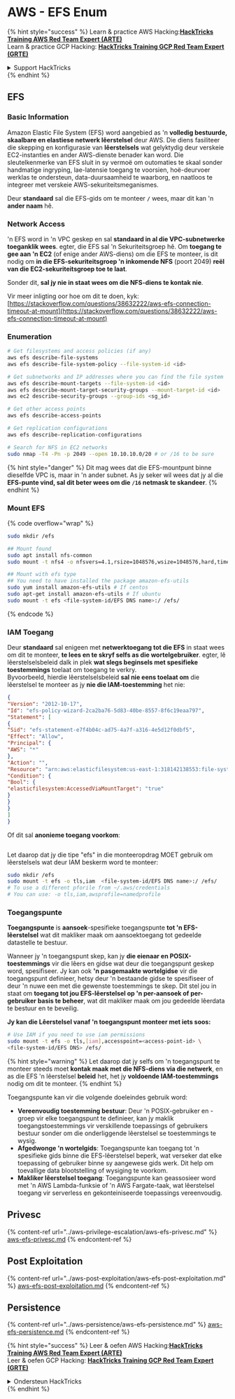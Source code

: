 # AWS - EFS Enum

{% hint style="success" %}
Learn & practice AWS Hacking:<img src="../../../.gitbook/assets/image (1).png" alt="" data-size="line">[**HackTricks Training AWS Red Team Expert (ARTE)**](https://training.hacktricks.xyz/courses/arte)<img src="../../../.gitbook/assets/image (1).png" alt="" data-size="line">\
Learn & practice GCP Hacking: <img src="../../../.gitbook/assets/image (2).png" alt="" data-size="line">[**HackTricks Training GCP Red Team Expert (GRTE)**<img src="../../../.gitbook/assets/image (2).png" alt="" data-size="line">](https://training.hacktricks.xyz/courses/grte)

<details>

<summary>Support HackTricks</summary>

* Check the [**subscription plans**](https://github.com/sponsors/carlospolop)!
* **Join the** 💬 [**Discord group**](https://discord.gg/hRep4RUj7f) or the [**telegram group**](https://t.me/peass) or **follow** us on **Twitter** 🐦 [**@hacktricks\_live**](https://twitter.com/hacktricks\_live)**.**
* **Share hacking tricks by submitting PRs to the** [**HackTricks**](https://github.com/carlospolop/hacktricks) and [**HackTricks Cloud**](https://github.com/carlospolop/hacktricks-cloud) github repos.

</details>
{% endhint %}

## EFS

### Basic Information

Amazon Elastic File System (EFS) word aangebied as 'n **volledig bestuurde, skaalbare en elastiese netwerk lêerstelsel** deur AWS. Die diens fasiliteer die skepping en konfigurasie van **lêerstelsels** wat gelyktydig deur verskeie EC2-instanties en ander AWS-dienste benader kan word. Die sleutelkenmerke van EFS sluit in sy vermoë om outomaties te skaal sonder handmatige ingryping, lae-latensie toegang te voorsien, hoë-deurvoer werklas te ondersteun, data-duursaamheid te waarborg, en naatloos te integreer met verskeie AWS-sekuriteitsmeganismes.

Deur **standaard** sal die EFS-gids om te monteer **`/`** wees, maar dit kan 'n **ander naam** hê.

### Network Access

'n EFS word in 'n VPC geskep en sal **standaard in al die VPC-subnetwerke toeganklik wees**. egter, die EFS sal 'n Sekuriteitsgroep hê. Om **toegang te gee aan 'n EC2** (of enige ander AWS-diens) om die EFS te monteer, is dit nodig om **in die EFS-sekuriteitsgroep 'n inkomende NFS** (poort 2049) **reël van die EC2-sekuriteitsgroep toe te laat**.

Sonder dit, **sal jy nie in staat wees om die NFS-diens te kontak nie**.

Vir meer inligting oor hoe om dit te doen, kyk: [https://stackoverflow.com/questions/38632222/aws-efs-connection-timeout-at-mount](https://stackoverflow.com/questions/38632222/aws-efs-connection-timeout-at-mount)

### Enumeration
```bash
# Get filesystems and access policies (if any)
aws efs describe-file-systems
aws efs describe-file-system-policy --file-system-id <id>

# Get subnetworks and IP addresses where you can find the file system
aws efs describe-mount-targets --file-system-id <id>
aws efs describe-mount-target-security-groups --mount-target-id <id>
aws ec2 describe-security-groups --group-ids <sg_id>

# Get other access points
aws efs describe-access-points

# Get replication configurations
aws efs describe-replication-configurations

# Search for NFS in EC2 networks
sudo nmap -T4 -Pn -p 2049 --open 10.10.10.0/20 # or /16 to be sure
```
{% hint style="danger" %}
Dit mag wees dat die EFS-mountpunt binne dieselfde VPC is, maar in 'n ander subnet. As jy seker wil wees dat jy al die **EFS-punte vind, sal dit beter wees om die `/16` netmask te skandeer**.
{% endhint %}

### Mount EFS

{% code overflow="wrap" %}
```bash
sudo mkdir /efs

## Mount found
sudo apt install nfs-common
sudo mount -t nfs4 -o nfsvers=4.1,rsize=1048576,wsize=1048576,hard,timeo=600,retrans=2,noresvport <IP>:/ /efs

## Mount with efs type
## You need to have installed the package amazon-efs-utils
sudo yum install amazon-efs-utils # If centos
sudo apt-get install amazon-efs-utils # If ubuntu
sudo mount -t efs <file-system-id/EFS DNS name>:/ /efs/
```
{% endcode %}

### IAM Toegang

Deur **standaard** sal enigeen met **netwerktoegang tot die EFS** in staat wees om dit te monteer, **te lees en te skryf selfs as die wortelgebruiker**. egter, lê lêerstelselsbeleid dalk in plek **wat slegs beginsels met spesifieke toestemmings** toelaat om toegang te verkry.\
Byvoorbeeld, hierdie lêerstelselsbeleid **sal nie eens toelaat om** die lêerstelsel te monteer as jy **nie die IAM-toestemming** het nie:
```json
{
"Version": "2012-10-17",
"Id": "efs-policy-wizard-2ca2ba76-5d83-40be-8557-8f6c19eaa797",
"Statement": [
{
"Sid": "efs-statement-e7f4b04c-ad75-4a7f-a316-4e5d12f0dbf5",
"Effect": "Allow",
"Principal": {
"AWS": "*"
},
"Action": "",
"Resource": "arn:aws:elasticfilesystem:us-east-1:318142138553:file-system/fs-0ab66ad201b58a018",
"Condition": {
"Bool": {
"elasticfilesystem:AccessedViaMountTarget": "true"
}
}
}
]
}
```
Of dit sal **anonieme toegang voorkom**:

<figure><img src="../../../.gitbook/assets/image (278).png" alt=""><figcaption></figcaption></figure>

Let daarop dat jy die tipe "efs" in die monteeropdrag MOET gebruik om lêerstelsels wat deur IAM beskerm word te monteer:
```bash
sudo mkdir /efs
sudo mount -t efs -o tls,iam  <file-system-id/EFS DNS name>:/ /efs/
# To use a different pforile from ~/.aws/credentials
# You can use: -o tls,iam,awsprofile=namedprofile
```
### Toegangspunte

**Toegangspunte** is **aansoek**-spesifieke toegangspunte **tot 'n EFS-lêerstelsel** wat dit makliker maak om aansoektoegang tot gedeelde datastelle te bestuur.

Wanneer jy 'n toegangspunt skep, kan jy **die eienaar en POSIX-toestemmings** vir die lêers en gidse wat deur die toegangspunt geskep word, spesifiseer. Jy kan ook **'n pasgemaakte wortelgidse** vir die toegangspunt definieer, hetsy deur 'n bestaande gidse te spesifiseer of deur 'n nuwe een met die gewenste toestemmings te skep. Dit stel jou in staat om **toegang tot jou EFS-lêerstelsel op 'n per-aansoek of per-gebruiker basis te beheer**, wat dit makliker maak om jou gedeelde lêerdata te bestuur en te beveilig.

**Jy kan die Lêerstelsel vanaf 'n toegangspunt monteer met iets soos:**
```bash
# Use IAM if you need to use iam permissions
sudo mount -t efs -o tls,[iam],accesspoint=<access-point-id> \
<file-system-id/EFS DNS> /efs/
```
{% hint style="warning" %}
Let daarop dat jy selfs om 'n toegangspunt te monteer steeds moet **kontak maak met die NFS-diens via die netwerk**, en as die EFS 'n lêerstelsel **beleid** het, het jy **voldoende IAM-toestemmings** nodig om dit te monteer.
{% endhint %}

Toegangspunte kan vir die volgende doeleindes gebruik word:

* **Vereenvoudig toestemming bestuur**: Deur 'n POSIX-gebruiker en -groep vir elke toegangspunt te definieer, kan jy maklik toegangstoestemmings vir verskillende toepassings of gebruikers bestuur sonder om die onderliggende lêerstelsel se toestemmings te wysig.
* **Afgedwonge 'n wortelgids**: Toegangspunte kan toegang tot 'n spesifieke gids binne die EFS-lêerstelsel beperk, wat verseker dat elke toepassing of gebruiker binne sy aangewese gids werk. Dit help om toevallige data blootstelling of wysiging te voorkom.
* **Makliker lêerstelsel toegang**: Toegangspunte kan geassosieer word met 'n AWS Lambda-funksie of 'n AWS Fargate-taak, wat lêerstelsel toegang vir serverless en gekonteiniseerde toepassings vereenvoudig.

## Privesc

{% content-ref url="../aws-privilege-escalation/aws-efs-privesc.md" %}
[aws-efs-privesc.md](../aws-privilege-escalation/aws-efs-privesc.md)
{% endcontent-ref %}

## Post Exploitation

{% content-ref url="../aws-post-exploitation/aws-efs-post-exploitation.md" %}
[aws-efs-post-exploitation.md](../aws-post-exploitation/aws-efs-post-exploitation.md)
{% endcontent-ref %}

## Persistence

{% content-ref url="../aws-persistence/aws-efs-persistence.md" %}
[aws-efs-persistence.md](../aws-persistence/aws-efs-persistence.md)
{% endcontent-ref %}

{% hint style="success" %}
Leer & oefen AWS Hacking:<img src="../../../.gitbook/assets/image (1).png" alt="" data-size="line">[**HackTricks Training AWS Red Team Expert (ARTE)**](https://training.hacktricks.xyz/courses/arte)<img src="../../../.gitbook/assets/image (1).png" alt="" data-size="line">\
Leer & oefen GCP Hacking: <img src="../../../.gitbook/assets/image (2).png" alt="" data-size="line">[**HackTricks Training GCP Red Team Expert (GRTE)**<img src="../../../.gitbook/assets/image (2).png" alt="" data-size="line">](https://training.hacktricks.xyz/courses/grte)

<details>

<summary>Ondersteun HackTricks</summary>

* Kyk na die [**subskripsie planne**](https://github.com/sponsors/carlospolop)!
* **Sluit aan by die** 💬 [**Discord-groep**](https://discord.gg/hRep4RUj7f) of die [**telegram-groep**](https://t.me/peass) of **volg** ons op **Twitter** 🐦 [**@hacktricks\_live**](https://twitter.com/hacktricks\_live)**.**
* **Deel hacking truuks deur PRs in te dien na die** [**HackTricks**](https://github.com/carlospolop/hacktricks) en [**HackTricks Cloud**](https://github.com/carlospolop/hacktricks-cloud) github repos.

</details>
{% endhint %}

